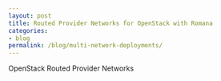 ```yaml
---
layout: post
title: Routed Provider Networks for OpenStack with Romana 
categories:
- blog
permalink: /blog/multi-network-deployments/
---
```


OpenStack Routed Provider Networks
 
